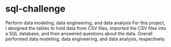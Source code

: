 # sql-challenge
Perform data modeling, data engineering, and data analysis
For this project, I designed the tables to hold data from CSV files, imported the CSV files into a SQL database, and then answered questions about the data. Overall performed data modeling, data engineering, and data analysis, respectively.
